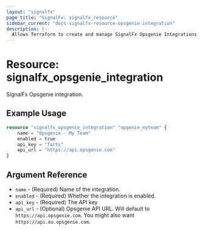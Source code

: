 ```yaml
---
layout: "signalfx"
page_title: "SignalFx: signalfx_resource"
sidebar_current: "docs-signalfx-resource-opsgenie-integration"
description: |-
  Allows Terraform to create and manage SignalFx Opsgenie Integrations
---
```


# Resource: signalfx_opsgenie_integration

SignalFx Opsgenie integration.

## Example Usage

```terraform
resource "signalfx_opsgenie_integration" "opgenie_myteam" {
    name = "Opsgenie - My Team"
    enabled = true
    api_key = "farts"
    api_url = "https://api.opsgenie.com"
}
```

## Argument Reference

* `name` - (Required) Name of the integration.
* `enabled` - (Required) Whether the integration is enabled.
* `api_key` - (Required) The API key
* `api_url` - (Optional) Opsgenie API URL. Will default to `https://api.opsgenie.com`. You might also want `https://api.eu.opsgenie.com`.
